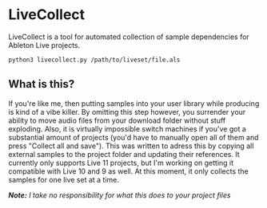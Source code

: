 # LiveCollect
LiveCollect is a tool for automated collection of sample dependencies for Ableton Live projects. 

`python3 livecollect.py /path/to/liveset/file.als`

## What is this?
If you're like me, then putting samples into your user library while producing is kind of a vibe killer. By omitting this step however, you surrender your ability to move audio files from your download folder without stuff exploding. Also, it is virtually impossible switch machines if you've got a substantial amount of projects (you'd have to manually open all of them and press "Collect all and save"). This was written to adress this by copying all external samples to the project folder and updating their references. It currently only supports Live 11 projects, but I'm working on getting it compatible with Live 10 and 9 as well. At this moment, it only collects the samples for one live set at a time.

***Note:** I take no responsibility for what this does to your project files*
